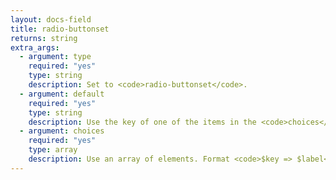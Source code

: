 ```yaml
---
layout: docs-field
title: radio-buttonset
returns: string
extra_args:
  - argument: type
    required: "yes"
    type: string
    description: Set to <code>radio-buttonset</code>.
  - argument: default
    required: "yes"
    type: string
    description: Use the key of one of the items in the <code>choices</code> argument.
  - argument: choices
    required: "yes"
    type: array
    description: Use an array of elements. Format <code>$key => $label</code>.
---
```

